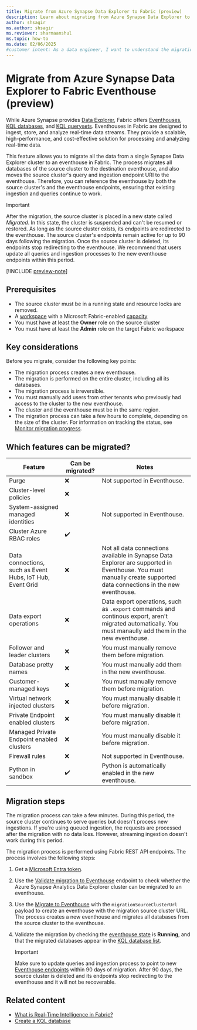 ```yaml
---
title: Migrate from Azure Synapse Data Explorer to Fabric (preview)
description: Learn about migrating from Azure Synapse Data Explorer to Microsoft Fabric, including key considerations and different migration scenarios.
author: shsagir
ms.author: shsagir
ms.reviewer: sharmaanshul
ms.topic: how-to
ms.date: 02/06/2025
#customer intent: As a data engineer, I want to understand the migration process from Azure Synapse Data Explorer to Fabric Eventhouse so that I can effectively transition my workloads.
---
```


# Migrate from Azure Synapse Data Explorer to Fabric Eventhouse (preview)

While Azure Synapse provides [Data Explorer](/azure/synapse-analytics/data-explorer/data-explorer-overview), Fabric offers [Eventhouses](eventhouse.md), [KQL databases](create-database.md), and [KQL querysets](create-query-set.md). Eventhouses in Fabric are designed to ingest, store, and analyze real-time data streams. They provide a scalable, high-performance, and cost-effective solution for processing and analyzing real-time data.

This feature allows you to migrate all the data from a single Synapse Data Explorer cluster to an eventhouse in Fabric. The process migrates all databases of the source cluster to the destination eventhouse, and also moves the source cluster's query and ingestion endpoint URI to the eventhouse. Therefore, you can reference the eventhouse by both the source cluster's and the eventhouse endpoints, ensuring that existing ingestion and queries continue to work.

> [!IMPORTANT]
> After the migration, the source cluster is placed in a new state called *Migrated*. In this state, the cluster is suspended and can't be resumed or restored. As long as the source cluster exists, its endpoints are redirected to the eventhouse. The source cluster's endpoints remain active for up to 90 days following the migration. Once the source cluster is deleted, its endpoints stop redirecting to the eventhouse. We recommend that users update all queries and ingestion processes to the new eventhouse endpoints within this period.

[!INCLUDE [preview-note](../includes/feature-preview-note.md)]

## Prerequisites

- The source cluster must be in a running state and resource locks are removed.
- A [workspace](../get-started/create-workspaces.md) with a Microsoft Fabric-enabled [capacity](../enterprise/licenses.md#capacity)
- You must have at least the **Owner** role on the source cluster
- You must have at least the **Admin** role on the target Fabric workspace

## Key considerations

Before you migrate, consider the following key points:

- The migration process creates a new eventhouse.
- The migration is performed on the entire cluster, including all its databases.
- The migration process is irreversible.
- You must manually add users from other tenants who previously had access to the cluster to the new eventhouse.
- The cluster and the eventhouse must be in the same region.
- The migration process can take a few hours to complete, depending on the size of the cluster. For information on tracking the status, see [Monitor migration progress](migrate-api-to-eventhouse.md#monitor-migration-progress).

## Which features can be migrated?

| Feature | Can be migrated? | Notes |
|--|--|--|
| Purge | :x: | Not supported in Eventhouse. |
| Cluster-level policies | :x: | |
| System-assigned managed identities | :x: | Not supported in Eventhouse. |
| Cluster Azure RBAC roles | :heavy_check_mark: |  |
| Data connections, such as Event Hubs, IoT Hub, Event Grid | :x: | Not all data connections available in Synapse Data Explorer are supported in Eventhouse. You must manually create supported data connections in the new eventhouse. |
| Data export operations | :x: | Data export operations, such as `.export` commands and continous export, aren't migrated automatically. You must manaully add them in the new eventhouse.|
| Follower and leader clusters | :x: | You must manually remove them before migration. |
| Database pretty names | :x: | You must manually add them in the new eventhouse. |
| Customer-managed keys | :x: | You must manually remove them before migration. |
| Virtual network injected clusters | :x: | You must manually disable it before migration. |
| Private Endpoint enabled clusters | :x: | You must manually disable it before migration. |
| Managed Private Endpoint enabled clusters | :x: | You must manually disable it before migration. |
| Firewall rules | :x: | Not supported in Eventhouse. |
| Python in sandbox | :heavy_check_mark: | Python is automatically enabled in the new eventhouse. |

## Migration steps

The migration process can take a few minutes. During this period, the source cluster continues to serve queries but doesn't process new ingestions. If you're using queued ingestion, the requests are processed after the migration with no data loss. However, streaming ingestion doesn't work during this period.

The migration process is performed using Fabric REST API endpoints. The process involves the following steps:

1. Get a [Microsoft Entra token](/rest/api/fabric/articles/get-started/fabric-api-quickstart).
1. Use the [Validate migration to Eventhouse](migrate-api-validate-synapse-data-explorer.md) endpoint to check whether the Azure Synapse Analytics Data Explorer cluster can be migrated to an eventhouse.
1. Use the [Migrate to Eventhouse](migrate-api-to-eventhouse.md) with the `migrationSourceClusterUrl` payload to create an eventhouse with the migration source cluster URL. The process creates a new eventhouse and migrates all databases from the source cluster to the eventhouse.
1. Validate the migration by checking the [eventhouse state](manage-monitor-eventhouse.md#view-system-overview-details-for-an-eventhouse) is **Running**, and that the migrated databases appear in the [KQL database list](manage-monitor-eventhouse.md#view-all-databases-in-an-eventhouse).

    > [!IMPORTANT]
    > Make sure to update queries and ingestion process to point to new [Eventhouse endpoints](access-database-copy-uri.md#copy-uri) within 90 days of migration. After 90 days, the source cluster is deleted and its endpoints stop redirecting to the eventhouse and it will not be recoverable.

## Related content

- [What is Real-Time Intelligence in Fabric?](overview.md)
- [Create a KQL database](create-database.md)
